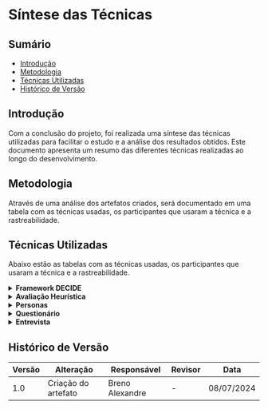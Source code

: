 # Síntese das Técnicas


## Sumário

- [Introdução](#Introdução)
- [Metodologia](#Metodologia)
- [Técnicas Utilizadas](#Técnicas-Utilizadas)
- [Histórico de Versão](#Histórico-de-Versão)


## Introdução

Com a conclusão do projeto, foi realizada uma síntese das técnicas utilizadas para facilitar o estudo e a análise dos resultados obtidos. Este documento apresenta um resumo das diferentes técnicas realizadas ao longo do desenvolvimento.


## Metodologia

Através de uma análise dos artefatos criados, será documentado em uma tabela com as técnicas usadas, os participantes que usaram a técnica e a rastreabilidade.


## Técnicas Utilizadas

Abaixo estão as tabelas com as técnicas usadas, os participantes que usaram a técnica e a rastreabilidade.

<details>

<summary><b>Framework DECIDE</b></summary>
<br>
<center>

<b>Tabela 1:</b> Técnica utilizada no projeto: Framework DECIDE.

| Participantes | Rastreabilidade |
| - | - |
| Breno Alexandre | [Avaliação do site: Inep Enem](/planejamento/SitesAvaliados/Site_enem) |
| Bruno Araújo | [Avaliação do site: Corpo de Bombeiros Militar do Distrito Federal](/planejamento/SitesAvaliados/CBMDF) |
| Iago Passaglia | [Avaliação do site: SIGAA - UnB](/planejamento/SitesAvaliados/Site_Sigaa) |
| Larissa Stéfane | [Avaliação do site: Secretaria da Pessoa com Deficiência do GDF](/planejamento/SitesAvaliados/Site_Secretaria_PND_GDF) |
| Luana Medeiros | [Avaliação do site: Alistamento Militar](/planejamento/SitesAvaliados/AlistamentoMilitar) |
| Pedro Izarias | [Avaliação do site: Distribuição Linux Debian](/planejamento/SitesAvaliados/Site_Debian) |

<b>Autor:</b> <a href="https://github.com/brenoalexandre0/">Breno Alexandre</a>.

</center>

</details>


<details>

<summary><b>Avaliação Heurística</b></summary>
<br>
<center>

<b>Tabela 2:</b> Técnica utilizada no projeto: Avaliação Heurística.

| Participantes | Rastreabilidade |
| - | - |
| Larissa Stéfane | [Avaliação por Heurísticas do SIGAA](/planejamento/SiteEscolhidoSIGAA/Avaliação_Heuristica_SIGAA) |

<b>Autor:</b> <a href="https://github.com/brenoalexandre0/">Breno Alexandre</a>.

</center>

</details>


<details>

<summary><b>Personas</b></summary>
<br>
<center>

<b>Tabela 3:</b> Técnica utilizada no projeto: Personas.

| Participantes | Rastreabilidade |
| - | - |
| Bruno, Larissa e Pedro | [Personas no Projeto](/PerfilUsuario/Personass/PersonasSIGAA) |

<b>Autor:</b> <a href="https://github.com/brenoalexandre0/">Breno Alexandre</a>.

</center>

</details>


<details>

<summary><b>Questionário</b></summary>
<br>
<center>

<b>Tabela 4:</b> Técnica utilizada no projeto: Questionário.

| Participantes | Rastreabilidade |
| - | - |
| Larissa Stéfane | [Resultados do questionário para Professores](/PerfilUsuario/Professores/Questionarios/AnaliseResultados) |
| Breno, Bruno, Iago, Larissa, Luana e Pedro | [Resultados do questionário para estudantes](/PerfilUsuario/Estudantes/Questionarios/AnáliseResultados) |

<b>Autor:</b> <a href="https://github.com/brenoalexandre0/">Breno Alexandre</a>.

</center>

</details>


<details>

<summary><b>Entrevista</b></summary>
<br>
<center>

<b>Tabela 5:</b> Técnica utilizada no projeto: Entrevista.

| Participantes | Rastreabilidade |
| - | - |
| Larissa Stéfane | [Entrevista com o professor André Barros de Sales](/PerfilUsuario/Professores/Entrevistas/Gravacoes/AndreSales) |
| Larissa Stéfane | [Entrevista com uma professora anônima](/PerfilUsuario/Professores/Entrevistas/Gravacoes/Anonimo) |
| Larissa Stéfane | [Entrevista com a professora Elaine Venson](/PerfilUsuario/Professores/Entrevistas/Gravacoes/ElaineVenson) |
| Larissa Stéfane | [Entrevista com o professor Mario de Oliveira Andrade](/PerfilUsuario/Professores/Entrevistas/Gravacoes/MarioAndrade) |
| Larissa Stéfane | [Entrevista com convidada especial: Cecília Alves](/PerfilUsuario/Estudantes/Entrevistas/Gravacao/CeciliaAlves) |
| Breno Alexandre | [Entrevista com a estudante Ana Clara Rosário Silva](/PerfilUsuario/Estudantes/Entrevistas/Gravacao/AnaClara) |
| Larissa Stéfane | [Entrevista com o estudante Bruno Martins Bomfim](/PerfilUsuario/Estudantes/Entrevistas/Gravacao/BrunoMartins) |
| Larissa Stéfane | [Entrevista com o estudante Caio Felipe Alves Braga](/PerfilUsuario/Estudantes/Entrevistas/Gravacao/CaioBraga) |
| Larissa Stéfane | [Entrevista com o estudante Carlos Gabriel Cardoso Ramos](/PerfilUsuario/Estudantes/Entrevistas/Gravacao/CarlosGabriel) |
| Larissa Stéfane | [Entrevista com o estudante Gabriel Lopes Barros](/PerfilUsuario/Estudantes/Entrevistas/Gravacao/GabrielLopes) |
| Larissa Stéfane | [Entrevista com o estudante Gabriel Rodrigo Martins de Andrade](/PerfilUsuario/Estudantes/Entrevistas/Gravacao/GabrielRodrigo) |
| Larissa Stéfane | [Entrevista com o estudante Isaque Santos](/PerfilUsuario/Estudantes/Entrevistas/Gravacao/IsaqueSantos) |
| Larissa Stéfane | [Entrevista com a estudante Lavínia Inácia Mota](/PerfilUsuario/Estudantes/Entrevistas/Gravacao/LavíniaInácia) |
| Larissa Stéfane | [Entrevista com o estudante Leonardo Gonçalvez Machado](/PerfilUsuario/Estudantes/Entrevistas/Gravacao/Leonardo) |
| Larissa Stéfane | [Entrevista com o estudante Rodrigo Vaz](/PerfilUsuario/Estudantes/Entrevistas/Gravacao/RodrigoVaz) |

<b>Autor:</b> <a href="https://github.com/brenoalexandre0/">Breno Alexandre</a>.

</center>

</details>


## Histórico de Versão

| Versão | Alteração | Responsável | Revisor | Data |
| ------ | --------- | ----------- | ------- | ---- |
| 1.0 | Criação do artefato | Breno Alexandre | - | 08/07/2024 |
